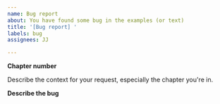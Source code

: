 ```yaml
---
name: Bug report
about: You have found some bug in the examples (or text)
title: '[Bug report] '
labels: bug
assignees: JJ

---
```


**Chapter number**

Describe the context for your request, especially the chapter you're in.


**Describe the bug**
